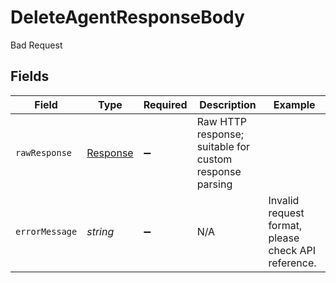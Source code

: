 # DeleteAgentResponseBody

Bad Request


## Fields

| Field                                                                 | Type                                                                  | Required                                                              | Description                                                           | Example                                                               |
| --------------------------------------------------------------------- | --------------------------------------------------------------------- | --------------------------------------------------------------------- | --------------------------------------------------------------------- | --------------------------------------------------------------------- |
| `rawResponse`                                                         | [Response](https://developer.mozilla.org/en-US/docs/Web/API/Response) | :heavy_minus_sign:                                                    | Raw HTTP response; suitable for custom response parsing               |                                                                       |
| `errorMessage`                                                        | *string*                                                              | :heavy_minus_sign:                                                    | N/A                                                                   | Invalid request format, please check API reference.                   |